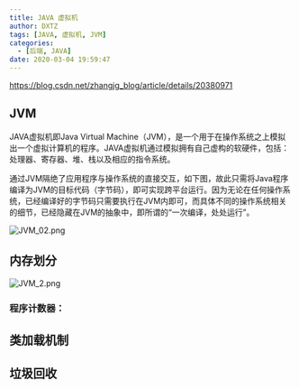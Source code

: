 ```yaml
---
title: JAVA 虚拟机
author: DXTZ
tags: [JAVA, 虚拟机, JVM]
categories:
  - [后端, JAVA]
date: 2020-03-04 19:59:47
---
```

https://blog.csdn.net/zhangjg_blog/article/details/20380971
## JVM
JAVA虚拟机即Java Virtual Machine（JVM），是一个用于在操作系统之上模拟出一个虚拟计算机的程序。JAVA虚拟机通过模拟拥有自己虚构的软硬件，包括：处理器、寄存器、堆、栈以及相应的指令系统。
<!--more-->

通过JVM隔绝了应用程序与操作系统的直接交互，如下图，故此只需将Java程序编译为JVM的目标代码（字节码），即可实现跨平台运行。因为无论在任何操作系统，已经编译好的字节码只需要执行在JVM内即可，而具体不同的操作系统相关的细节，已经隐藏在JVM的抽象中，即所谓的“一次编译，处处运行”。

![JVM_02.png](https://cdn.jsdelivr.net/gh/CN-DXTZ/Blog-Img-Bed/PicGo/JVM_02.png)

## 内存划分

![JVM_2.png](https://cdn.jsdelivr.net/gh/CN-DXTZ/Blog-Img-Bed/PicGo/JVM_2.png)


### 程序计数器：


## 类加载机制

## 垃圾回收